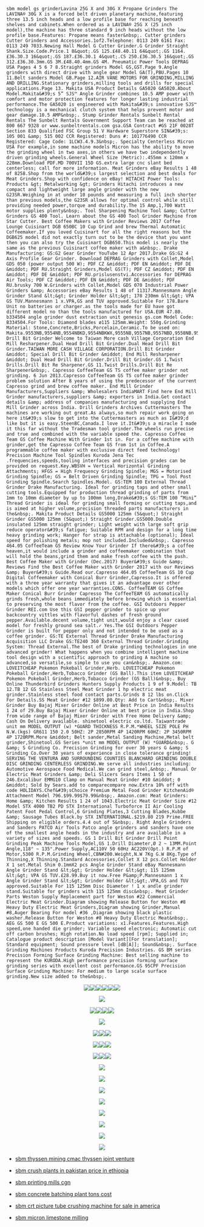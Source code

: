 
```
sbm model gs grinderLavina 25G X and 30G X Propane Grinders The LAVINA® 30G X is a forced belt driven planetary machine,featuring three 13.5 inch heads and a low profile base for reaching beneath shelves and cabinets.When ordered as a LAVINA® 25G X (25 inch model),the machine has three standard 9 inch heads without the low profile base.Features: Propane means faster&nbsp;. Cutter grinders Cutter Grinders and Accessories.1of2.Telephone: 0113 249 6161 Fax: 0113 249 7033.Newing Hall Model G Cutter Grinder.G Grinder Straight Shank.Size.Code.Price.1 8&quot;.GS 125.£48.40.11 64&quot;.GS 1164.£36.30.3 16&quot;.GS 187.£36.30.1 4&quot;.CS 250.£36.30.5 16&quot;.GS 312.£36.30.3mm.GS 3M.£48.40.4mm.GS 4M. Pneumatic Power Tools DEPRAG USA Pages 4 5 6 7 8.Straight grinders Model GS,GST.Page 9.Angle grinders with direct drive with angle gear Model GA(T),PBU.Pages 10 11.Belt sanders Model GB.Page 12.AIR VANE MOTORS FOR GRINDING,MILLING AND DRILLING.Stationary grinders,milling tools and drills for special applications.Page 13. Makita USA Product Details GA5020 GA5020.About Model.Makita&#39;s 5” SJS™ Angle Grinder combines 10.5 AMP power with comfort and motor protection features for longer lasting industrial performance.The GA5020 is engineered with Makita&#39;s innovative SJS™ technology is a mechanical clutch system that helps prevent motor and gear damage.10.5 AMP&nbsp;. Stump Grinder Rentals Sunbelt Rental Rentals The Sunbelt Rentals Government Support Team can be reached at 800 667 9328 or www.sunbeltrentals.com gsa.GSA Contract #GS 21F 0028T Section 833 Qualified FSC Group 51 V Hardware Superstore SIN&#39;s: 105 001 &amp; 515 002 CCR Registered: Duns #: 101776490 CCR Registered: Cage Code: 1LCW3.4.9.3&nbsp;. Specialty Centerless Micron USA For example,in some machine models Micron has the ability to move the grinding wheel in two axes,in others we have two independently driven grinding wheels.General Wheel Size (Metric):.455mm x 120mm x 228mm.Download PDF.MD 700VII 15D GS.extra large cnc slant bed centerless; call for more information. Meat Grinders eBay Results 1 48 of 8258.Shop from the world&#39;s largest selection and best deals for Meat Grinders.Shop with confidence on eBay! HITACHI Power Tools: Products &gt; Metalworking &gt; Grinders Hitachi introduces a new compact and lightweight large angle grinder with the new G23SR.Weighing in at under 10 pounds and measuring a full inch shorter than previous models,the G23SR allows for optimal control while still providing needed power,torque and durability.The 15 Amp,1,700 Watt motor supplies plenty&nbsp;. Tool Sharpening Machine Tool &amp; Cutter Grinders GS 400 Tool. Learn about the GS 400 Tool Grinder Machine from Star Cutter. Best Coffee Makers with Grinder Reviews 2017 Coffee Lounge Cuisinart DGB 650BC 10 Cup Grind and brew Thermal Automatic Coffeemaker.If you loved Cuisinart for all the right reasons but the DGB625 model did not exactly turn out to be the device that you want then you can also try the Cuisinart DGB650.This model is nearly the same as the previous Cuisinart coffee maker with a&nbsp;. Drake Manufacturing: GS:G2 Gear Grinder YouTube 12 Apr 2017.Drake GS:G2 4 Axis Profile Gear Grinder. Download DEPRAG Grinders with Collet,Model GDS 050 (power output 500 W); PDF CZ &middot; PDF EN &middot; PDF DE &middot; PDF RU.Straight Grinders,Model GS(T); PDF CZ &middot; PDF EN &middot; PDF DE &middot; PDF RU.prislusenstvi.Accessories for DEPRAG Air Tools; PDF CZ &middot; PDF EN &middot; PDF DE &middot; PDF RU.brusky 700 W.Grinders with Collet,Model GDS 070 Industrial Power Grinders &amp; Accessories eBay Results 1 48 of 11317.Mannesmann Angle Grinder Stand &lt;&gt; Grinder Holder &lt;&gt; 178 230mm &lt;&gt; VPA GS TUV.Mannesmann 1 x.VPA,GS and TUV approved.Suitable For 178.Bare Unit no batteries or charger.as the tools made for EU have got different model no than the tools manufactured for USA.EUR 47.80. b334504 angle grinder dust extraction unit genesis gs.com Model Code: B334504.For Tools: Diamond blades ø115 125mm.Weight: 550g.Grinding Material: Stone,Concrete,Bricks,Porcelain,Ceramic.To be used on: Makita.9553NB,9554NB,9554NBKD,9554NBKWX,9555NB,9557NB,9557NBD,9558NB.9564CV,9564H,9564PCV,9564PZ,9565CV,9565H,9565PCV,&nbsp;. Drill Bit Grinder Welcome to Taiwan More cash Village Corporation End Mill Resharpener.Dual Head Drill Bit Grinder.Dual Head Drill Bit Grinder.TAIWAN MORE CASH VILLAGE CORPORATION.Drill Bit Grinder &middot; Special Drill Bit Grinder &middot; End Mill Resharpener &middot; Dual Head Drill Bit Grinder.Drill Bit Grinder.GS 1.Twist Drills.Drill Bit Re Sharpener.GS 11.Twist Drills.Drill Bit Re Sharpener&nbsp;. Capresso CoffeeTeam GS TS coffee maker grinder not grinding. 6 Jun 2013.Capresso CoffeeTeam GS TS coffee maker grinder problem solution After 8 years of using the predecessor of the current Capresso grind and brew coffee maker. End Mill Grinder Manufacturers,Suppliers &amp; Wholesalers IndiaMART Find here End Mill Grinder manufacturers,suppliers &amp; exporters in India.Get contact details &amp; address of companies manufacturing and supplying End Mill Grinder across India. Drill Grinders Archives Cuttermasters The machines are working out great.As always,so much repair work going on here it&#39;s slow to get into the Cuttermasters as much as I&#39;d like but it is easy.SteenBC,Canada.I love it.It&#39;s a miracle I made it this far without the Tradesman tool grinder.The wheels run precise and true and combined with the variable speed the. Capresso Coffee Team GS Coffee Machine With Grinder 1st in. For a coffee machine with grinder,get the Capresso Coffee Team GS from 1st in Coffee.A programmable coffee maker with exclusive direct feed technology! Precision Machine Tool Spindles Kuroda Jena Tec .frequencies,speeds,tooling interfaces and precision grades can be provided on request.Key.WBSVH = Vertical Horizontal Grinding Attachments; HFGS = High Frequency Grinding Spindle; MGS = Motorised Grinding Spindle; GS = Belt Driven Grinding Spindle; TPG = Tool Post Grinding Spindle.Search Spindles.Model. GS:TEM 100 External Thread Grinder Drake Manufacturing. Ideal for grinding taps and other small cutting tools.Equipped for production thread grinding of parts from 1mm to 10mm diameter by up to 100mm long,Drake&#39;s GS:TEM 100 “Mini” Thread Grinder is ideal for grinding small forming or cutting taps,and is aimed at higher volume,precision threaded parts manufacturers in the&nbsp;. Makita Product Details GS5000 125mm (5&quot;) Straight Grinder GS5000 125mm (5&quot;) Straight Grinder.GS5000.Double insulated 125mm straight grinder; Light weight with large soft grip reduce operator&#39;s fatigue; Suitable RPM and design for a long time heavy grinding work; Hanger for strap is attachable (optional); Ideal speed for polishing metals; mop not included.Included&nbsp;. Capresso 464.05 CoffeeTeam GS Review Know Your Grinder If there&#39;s a coffee heaven,it would include a grinder and coffeemaker combination that will hold the beans,grind them and make fresh coffee with the push. Best Coffee Maker with Grinder (Dec.2017) Buyer&#39;s Guide &amp; Reviews Find the Best Coffee Maker with Grinder 2017 with our Reviews &amp; Buyer&#39;s Guide.Read our.Capresso 464.05 CoffeeTeam GS 10 Cup Digital Coffeemaker with Conical Burr Grinder,Capresso.It is offered with a three year warranty that gives it an advantage over other models which offer one year warranties.CONS. CoffeeTEAM GS Coffee Maker Conical Burr Grinder Capresso The CoffeeTEAM GS automatically grinds fresh,whole beans immediately before brewing which is essential to preserving the most flavor from the coffee. GSI Outdoors Pepper Grinder REI.com Use this GSI pepper grinder to spice up your backcountry vittles with flavorful dashes of fresh ground pepper.Available.decent volume,tight unit,would enjoy a clear cased model for freshly ground sea salt.✓ Yes.The GSI Outdoors Pepper Grinder is built for pepper only and not intended to be used as a coffee grinder. GS:TE External Thread Grinder Drake Manufacturing Acquisition LLC Drake GS:TE240 360 External Thread Grinder.Grinding System: Thread External.The best of Drake grinding technologies in one advanced grinder! What happens when you combine intelligent machine tool design with a scientific approach to grinding A machine so advanced,so versatile,so simple to use you can&nbsp;. Amazon.com: LOVEITCHEAP Pokemon Pokeball Grinder,Herb. LOVEITCHEAP Pokemon Pokeball Grinder,Herb,Tobacco Grinder (GS Ball).This item LOVEITCHEAP Pokemon Pokeball Grinder,Herb,Tobacco Grinder (GS Ball)&nbsp;. Buy Online Thunderbird Grinders Hunters Supply Products 1 9 of 9.Model: TB 12.TB 12 GS Stainless Steel Meat Grinder 1 hp electric meat grinder.Stainless steel food contact parts.Grinds 8 12 lbs on.Click For Details.SS Meat Grinder #12 $899.00.Qty: Add to Cart&nbsp;. Mixer Grinder Buy Bajaj Mixer Grinder Online at Best Price in India Results 1 24 of 29.Buy Bajaj Mixer Grinder Online at best price in India.Shop from wide range of Bajaj Mixer Grinder with Free Home Delivery &amp; Cash On Delivery available. shinetool electric co.ltd. Taiwantrade unit mm MODEL OUTPUT (w) *GUARD THICKNESS R.P.M.*WHEEL SIZE POLE PH N.W.(kgs) GR611 150 2.0 50HZ: 2P 2850RPM 4P 1420RPM 60HZ: 2P 3450RPM 4P 1720RPM.More &middot; Belt sander,Metal Sanding Machine,Metal belt grinder,Shinetool.GS Series *unit mm MODEL OUTPUT (W) *GUARD&nbsp;. G &amp; S Grinding Co. Precision Grinding for over 30 years G &amp; S Grinding Co.Over 30 years of experience in close tolerance grinding! SERVING THE VENTURA AND SURROUNDING COUNTIES BLANCHARD GRINDING DOUBLE DISC GRINDING CENTERLESS GRINDING.We serve all industries including: Automotive Aerospace Food Medical.We can grind steel,&nbsp;. Manual Or Electric Meat Grinders &amp; Deli Slicers Sears Items 1 50 of 246.Excalibur EMMG10 Clamp on Manual Meat Grinder #10 &middot; 0 &middot; Sold by Sears.add to comparecompare now.Extra 10% off with code HOLIDAYS.Chef&#39;sChoice Premium Metal Food Grinder KitchenAid® Attachment Model 796.$99.99$79.99&nbsp;. Amazon.com: Meat Grinders: Home &amp; Kitchen Results 1 24 of 1043.Electric Meat Grinder Size #12 Model STX 4000 TB2 PD STX International Turboforce II Air Cooling Patent Foot Pedal Control,6 Grinding Plates,3 Cutting Blades,Kubbe &amp; Sausage Tubes Black.by STX INTERNATIONAL.$219.80 219 Prime.FREE Shipping on eligible orders.4.4 out of 5&nbsp;. Right Angle Grinders and Sanders PATCO Air Tools Patco angle grinders and sanders have one of the smallest angle heads in the industry and are available in a variety of sizes and speeds. GS 1 Drill Bit Grinder Drill Point Grinding Peak Machine Tools Model,GS 1.Drill Diameter,Ø 2 ~ 13MM.Point Angle,118° ~ 135°.Power Supply,AC110V 50 60Hz AC220V(Opt.) R.P.M of Motor,5300 R.P.M.Grinding Wheel,CBN#200.Weight,N.W 7Kg G.W 8Kg.Type of Thinning,X Thinning.Standard Accessories,Collet X 12 pcs.Collet Holder X 1 set.Metal Shim 0.1mmX2 pcs Angle Grinder Stand eBay Mannesmann Angle Grinder Stand &lt;&gt; Grinder Holder &lt;&gt; 115 125mm &lt;&gt; VPA GS TUV.£28.99.Buy it now.Free P&amp;P.Mannesmann 1 x Angle Grinder Stand &lt;&gt; Grinder Holder &lt;&gt;.VPA,GS and TUV approved.Suitable For 115 125mm Disc Diameter ! 1 x andle grinder stand.Suitable for grinders with 115 125mm disc&nbsp;. Meat Grinder Parts Weston Supply Replacement part for Weston #22 Commercial Electric Meat Grinder.Diagram showing Release Button for Weston #8 Heavy Duty Electric Meat Grinders,Diagram showing Grinder,Manual #8,Auger Bearing For model #36 ,Diagram showing black plastic washer.Release Button for Weston #8 Heavy Duty Electric Meat&nbsp;. AEG GS 500 E GS 500 E.Product variations: x1.Features.Features.High speed,one handed die grinder; Variable speed electronic; Automatic cut off carbon brushes; High rotation.No load speed [rpm]; Supplied in; Catalogue product description [Model Variant][For translation]; Standard equipment; Sound pressure level [dB[A]]; Sound&nbsp;. Surface Grinding Machines Products Kuroda Precision Industries. GS BM series Precision Forming Surface Grinding Machine: Best selling machine to represent the KURODA.High performance precision forming surface grinding series with excellent cost performance.GS 95CPF Precision Surface Grinding Machine: For medium to large scale surface grinding.New size added to the&nbsp;. 
```

<div align="center">
  
<a rel="nofollow" href="https://m.shibang-china.com?f=github&k=sbm+model+gs+grinder"><img src="https://static.shibang-china.com/en/l.png"></a><img src="https://static.shibang-china.com/en/hw.png"><a rel="nofollow" href="https://m.shibang-china.com/product/?f=github&k=sbm+model+gs+grinder"><img src="https://static.shibang-china.com/en/p.png"></a><a rel="nofollow" href="https://m.shibang-china.com/cases/?f=github&k=sbm+model+gs+grinder"><img src="https://static.shibang-china.com/en/c.png"></a><a rel="nofollow" href="https://m.shibang-china.com/news/?f=github&k=sbm+model+gs+grinder"><img src="https://static.shibang-china.com/en/n.png"></a><a rel="nofollow" href="https://m.shibang-china.com?f=github&k=sbm+model+gs+grinder"><img src="https://static.shibang-china.com/en/m.png"></a>

<a rel="nofollow" href="https://m.shibang-china.com/product/?f=github&k=sbm+model+gs+grinder"><img src="https://static.shibang-china.com/en/b.jpg"></a>
  
<a rel="nofollow" href="https://m.shibang-china.com/solution-aggregate.html?f=github&k=sbm+model+gs+grinder"><img src="https://static.shibang-china.com/en/a.jpg"></a><a rel="nofollow" href="https://m.shibang-china.com/solution-mine.html?f=github&k=sbm+model+gs+grinder"><img src="https://static.shibang-china.com/en/m.jpg"></a><a rel="nofollow" href="https://m.shibang-china.com/solution-mill.html?f=github&k=sbm+model+gs+grinder"><img src="https://static.shibang-china.com/en/g.jpg"></a><a rel="nofollow" href="https://m.shibang-china.com/solution-epc.html?f=github&k=sbm+model+gs+grinder"><img src="https://static.shibang-china.com/en/e.jpg"></a>

<a rel="nofollow" href="https://m.shibang-china.com/product/?f=github&k=sbm+model+gs+grinder"><img src="https://static.shibang-china.com/en/a-p.png"></a>

<a rel="nofollow" href="https://m.shibang-china.com/product/crusher/c6x.html?f=github&k=sbm+model+gs+grinder"><img src="https://static.shibang-china.com/en/j.jpg"></a><a rel="nofollow" href="https://m.shibang-china.com/product/crusher/ci5x.html?f=github&k=sbm+model+gs+grinder"><img src="https://static.shibang-china.com/en/i.jpg"></a><a rel="nofollow" href="https://m.shibang-china.com/product/crusher/hst.html?f=github&k=sbm+model+gs+grinder"><img src="https://static.shibang-china.com/en/c.jpg"></a>

<a rel="nofollow" href="https://m.shibang-china.com/product/mill/mtw.html?f=github&k=sbm+model+gs+grinder"><img src="https://static.shibang-china.com/en/mtw.jpg"></a><a rel="nofollow" href="https://m.shibang-china.com/product/mill/scm.html?f=github&k=sbm+model+gs+grinder"><img src="https://static.shibang-china.com/en/scm.jpg"></a><a rel="nofollow" href="https://m.shibang-china.com/product/mill/lm.html?f=github&k=sbm+model+gs+grinder"><img src="https://static.shibang-china.com/en/lm.jpg"></a>

<a rel="nofollow" href="https://m.shibang-china.com/product/sand/vsi6x.html?f=github&k=sbm+model+gs+grinder"><img src="https://static.shibang-china.com/en/6x.jpg"></a><a rel="nofollow" href="https://m.shibang-china.com/product/sand/vu.html?f=github&k=sbm+model+gs+grinder"><img src="https://static.shibang-china.com/en/vu.jpg"></a><a rel="nofollow" href="https://m.shibang-china.com/product/mobile/klun.html?f=github&k=sbm+model+gs+grinder"><img src="https://static.shibang-china.com/en/k.jpg"></a>

<a rel="nofollow" href="https://m.shibang-china.com/cases/?f=github&k=sbm+model+gs+grinder"><img src="https://static.shibang-china.com/en/case.png"></a>

<a rel="nofollow" href="https://m.shibang-china.com/cases/aggregate/202.html?f=github&k=sbm+model+gs+grinder"><img src="https://static.shibang-china.com/en/c-1.jpg"></a>

<a rel="nofollow" href="https://m.shibang-china.com/cases/aggregate/203.html?f=github&k=sbm+model+gs+grinder"><img src="https://static.shibang-china.com/en/c-2.jpg"></a>

<a rel="nofollow" href="https://m.shibang-china.com/cases/mill/123.html?f=github&k=sbm+model+gs+grinder"><img src="https://static.shibang-china.com/en/c-3.jpg"></a>

<a rel="nofollow" href="https://m.shibang-china.com/contact_us.html?f=github&k=sbm+model+gs+grinder"><img src="https://static.shibang-china.com/en/contact.png"></a>

<a rel="nofollow" href="https://swt.shibang-china.com/?f=github&k=sbm+model+gs+grinder"><img src="https://static.shibang-china.com/en/chat.png"></a>

<a rel="nofollow" href="https://whatsapp.shibangsoft.com/WhatsApp.php?f=github&k=sbm+model+gs+grinder"><img src="https://static.shibang-china.com/en/whatsapp.png"></a>

<a rel="nofollow" href="https://m.shibang-china.com/?f=github&k=sbm+model+gs+grinder"><img src="https://static.shibang-china.com/en/website.png"></a>

</div>


* [sbm thyssen mining cmac thyssen joint venture](sbm%20thyssen%20mining%20cmac%20thyssen%20joint%20venture.md)

* [sbm crush plants in pakistan price in ethiopia](sbm%20crush%20plants%20in%20pakistan%20price%20in%20ethiopia.md)

* [sbm printing mills cgn](sbm%20printing%20mills%20cgn.md)

* [sbm concrete batching plant tons cost](sbm%20concrete%20batching%20plant%20tons%20cost.md)

* [sbm crt picture tube crushing machine for sale in america](sbm%20crt%20picture%20tube%20crushing%20machine%20for%20sale%20in%20america.md)

* [sbm micron limestone milling](sbm%20micron%20limestone%20milling.md)